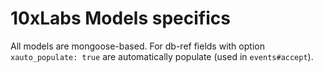 # 10xLabs Models specifics

All models are mongoose-based. For  db-ref fields with option `xauto_populate: true` are automatically populate (used in `events#accept`).